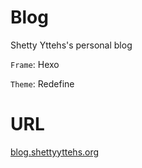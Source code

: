 # Blog

Shetty Yttehs's personal blog

``Frame``: Hexo

``Theme``: Redefine

# URL

[blog.shettyyttehs.org](https://blog.shettyyttehs.org)
